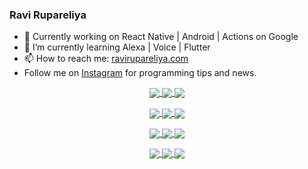 ### Ravi Rupareliya

- 🔭 Currently working on React Native | Android | Actions on Google
- 🌱 I’m currently learning Alexa | Voice | Flutter
- 📫 How to reach me: [ravirupareliya.com](https://ravirupareliya.com)
- Follow me on [Instagram](https://www.instagram.com/ravi.rupareliya/) for programming tips and news.

<a href="https://www.instagram.com/ravi.rupareliya/" target="_blank">
<!-- insta-feed:START-->
<p align="center">
<img align="center" src=https://scontent-atl3-1.cdninstagram.com/v/t51.2885-15/e35/s150x150/122425343_1572645589603046_1626634953961554534_n.jpg?tp=1&_nc_ht=scontent-atl3-1.cdninstagram.com&_nc_cat=102&_nc_ohc=I2sK8r4lSIUAX9jvsiK&ccb=7-4&oh=2c01aed7fe3762e0311ee792a4c8734d&oe=6089C0C1&_nc_sid=7bff83 />
<img align="center" src=https://scontent-atl3-1.cdninstagram.com/v/t51.2885-15/e35/s150x150/119738360_171946631175661_8308691936849414239_n.jpg?tp=1&_nc_ht=scontent-atl3-1.cdninstagram.com&_nc_cat=101&_nc_ohc=kA0c6BEuAR4AX8AE_Dt&ccb=7-4&oh=cfc6ef17b8f0e1ec9d5de15dc1a476c4&oe=608CB15D&_nc_sid=7bff83 />
<img align="center" src=https://scontent-atl3-1.cdninstagram.com/v/t51.2885-15/e35/s150x150/119471335_3325605627530848_5783608158621298966_n.jpg?tp=1&_nc_ht=scontent-atl3-1.cdninstagram.com&_nc_cat=104&_nc_ohc=1w7NwXswcUsAX-08uhR&ccb=7-4&oh=0151ca38b6b62243dd1c569002ca7f9d&oe=608D2E01&_nc_sid=7bff83 />
</p>
<p align="center">
<img align="center" src=https://scontent-atl3-1.cdninstagram.com/v/t51.2885-15/e35/s150x150/118735524_155532192843864_2438830621806811548_n.jpg?tp=1&_nc_ht=scontent-atl3-1.cdninstagram.com&_nc_cat=100&_nc_ohc=LZk8iOB7geEAX-trL0L&ccb=7-4&oh=47452fa377eb0f6d3074dc1252e438ed&oe=608AFA6E&_nc_sid=7bff83 />
<img align="center" src=https://scontent-atl3-1.cdninstagram.com/v/t51.2885-15/e35/s150x150/118358282_793232521422249_4194198869826492121_n.jpg?tp=1&_nc_ht=scontent-atl3-1.cdninstagram.com&_nc_cat=109&_nc_ohc=QLEwJNbnRAcAX-aW_ii&ccb=7-4&oh=495d7a89022d745d88a565e88b8b2979&oe=6089CB3C&_nc_sid=7bff83 />
<img align="center" src=https://scontent-atl3-1.cdninstagram.com/v/t51.2885-15/e35/s150x150/118083536_653646245259286_4437462516989252087_n.jpg?tp=1&_nc_ht=scontent-atl3-1.cdninstagram.com&_nc_cat=110&_nc_ohc=k9-dMyA9ILIAX91Jv4u&ccb=7-4&oh=d1e38ad19b94fe7f0b9bc2f51771cb4a&oe=608A3ADC&_nc_sid=7bff83 />
</p>
<p align="center">
<img align="center" src=https://scontent-atl3-1.cdninstagram.com/v/t51.2885-15/e35/s150x150/118175330_604822603490734_6882222491011634628_n.jpg?tp=1&_nc_ht=scontent-atl3-1.cdninstagram.com&_nc_cat=110&_nc_ohc=-MgYTka2w5kAX_3l8-b&ccb=7-4&oh=6964b2923a9de143003977cac9cf8d59&oe=608C6477&_nc_sid=7bff83 />
<img align="center" src=https://scontent-atl3-1.cdninstagram.com/v/t51.2885-15/e35/s150x150/117801930_118850686597100_8281062695853943386_n.jpg?tp=1&_nc_ht=scontent-atl3-1.cdninstagram.com&_nc_cat=108&_nc_ohc=9POrVVzzTogAX9gnpYq&ccb=7-4&oh=2d17d096f5ebfb8eb836fc102dd7b118&oe=608CD640&_nc_sid=7bff83 />
<img align="center" src=https://scontent-atl3-1.cdninstagram.com/v/t51.2885-15/e35/s150x150/117867292_2771207523148452_3241414180657952736_n.jpg?tp=1&_nc_ht=scontent-atl3-1.cdninstagram.com&_nc_cat=100&_nc_ohc=4PRMoUkFNkcAX-nGOgh&ccb=7-4&oh=df64ba5d8852f590b849c7b5a9827020&oe=608C6EA1&_nc_sid=7bff83 />
</p>
<p align="center">
<img align="center" src=https://scontent-atl3-1.cdninstagram.com/v/t51.2885-15/e35/s150x150/117931678_793632161399712_7562658963115355616_n.jpg?tp=1&_nc_ht=scontent-atl3-1.cdninstagram.com&_nc_cat=100&_nc_ohc=CVPYyyWjzv0AX-W3kwz&ccb=7-4&oh=3a21697e2ac5d2360c46cac5d2528300&oe=608A79B7&_nc_sid=7bff83 />
<img align="center" src=https://scontent-atl3-1.cdninstagram.com/v/t51.2885-15/e35/s150x150/117747115_220949032661980_1081920512424702093_n.jpg?tp=1&_nc_ht=scontent-atl3-1.cdninstagram.com&_nc_cat=104&_nc_ohc=RFc-BiKsneAAX-VD1bu&ccb=7-4&oh=c9d9940455c1bc3624a933577a257561&oe=608BE616&_nc_sid=7bff83 />
<img align="center" src=https://scontent-atl3-1.cdninstagram.com/v/t51.2885-15/e35/s150x150/117564950_167171931547080_7523565149947571776_n.jpg?tp=1&_nc_ht=scontent-atl3-1.cdninstagram.com&_nc_cat=100&_nc_ohc=j_Olknjt3QoAX-kvIHx&ccb=7-4&oh=7b1c85eb201c2c4f790e694ab6fafd58&oe=608B165D&_nc_sid=7bff83 />
</p>

<!-- insta-feed:END-->
</a>
